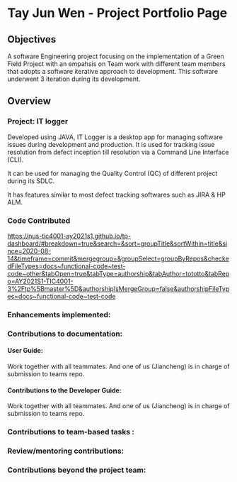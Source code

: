 # Tay Jun Wen - Project Portfolio Page

## Objectives

A software Engineering project focusing on the implementation of a Green Field Project with an empahsis on Team work with different team members that adopts a software iterative approach to development. This software underwent 3 iteration during its development.

## Overview

### Project: IT logger

Developed using JAVA, IT Logger is a desktop app for managing software issues during development and production. It is used for tracking issue resolution from defect inception till resolution via a Command Line Interface (CLI).

It can be used for managing the Quality Control (QC) of different project during its SDLC.

It has features similar to most defect tracking softwares such as JIRA & HP ALM.

### Code Contributed

https://nus-tic4001-ay2021s1.github.io/tp-dashboard/#breakdown=true&search=&sort=groupTitle&sortWithin=title&since=2020-08-14&timeframe=commit&mergegroup=&groupSelect=groupByRepos&checkedFileTypes=docs~functional-code~test-code~other&tabOpen=true&tabType=authorship&tabAuthor=tototto&tabRepo=AY2021S1-TIC4001-3%2Ftp%5Bmaster%5D&authorshipIsMergeGroup=false&authorshipFileTypes=docs~functional-code~test-code

### Enhancements implemented:

### Contributions to documentation:

#### User Guide:

Work together with all teammates. And one of us (Jiancheng) is in charge of submission to teams repo.

#### Contributions to the Developer Guide:

Work together with all teammates. And one of us (Jiancheng) is in charge of submission to teams repo.

### Contributions to team-based tasks :

### Review/mentoring contributions: 

### Contributions beyond the project team:


